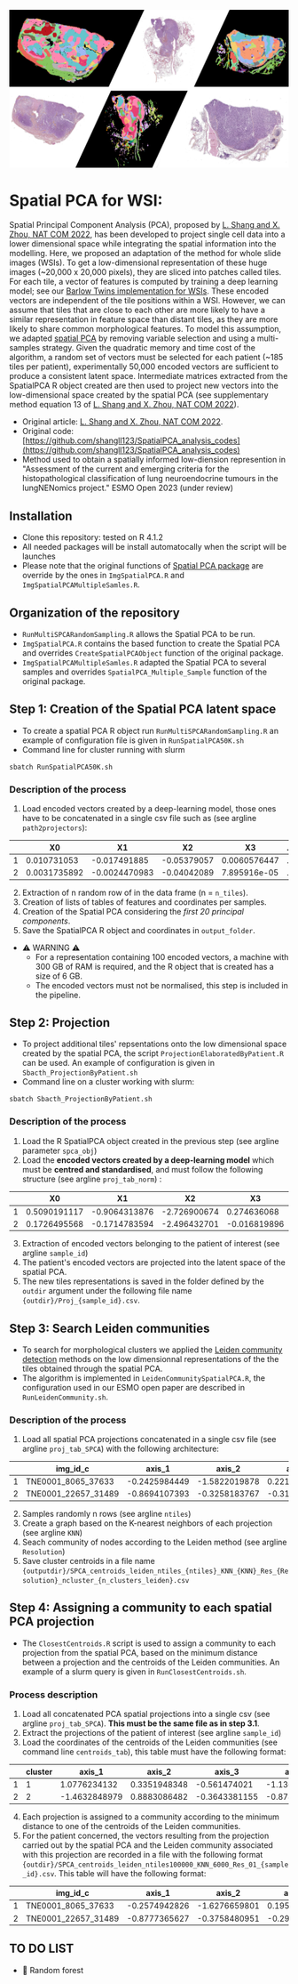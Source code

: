 ![PresentationImg](SPCA_ImgPresentation.png)
# Spatial PCA for WSI: 
Spatial Principal Component Analysis (PCA), proposed by [L. Shang and X. Zhou, NAT COM 2022](https://www.nature.com/articles/s41467-022-34879-1), has been developed to project single cell data into a lower dimensional space while integrating the spatial information into the modelling. Here, we proposed an adaptation of the method for whole slide images (WSIs). To get a low-dimensional representation of these huge images (~20,000 x 20,000 pixels), they are sliced into patches called tiles. For each tile, a vector of features is computed by training a deep learning model; see our [Barlow Twins implementation for WSIs](https://github.com/IARCbioinfo/LNENBarlowTwins/tree/master). These encoded vectors are independent of the tile positions within a WSI. However, we can assume that tiles that are close to each other are more likely to have a similar representation in feature space than distant tiles, as they are more likely to share common morphological features. To model this assumption, we adapted [spatial PCA](https://www.nature.com/articles/s41467-022-34879-1) by removing variable selection and using a multi-samples strategy. Given the quadratic memory and time cost of the algorithm, a random set of vectors must be selected for each patient (~185 tiles per patient), experimentally 50,000 encoded vectors are sufficient to produce a consistent latent space. Intermediate matrices extracted from the SpatialPCA R object created are then used to project new vectors into the low-dimensional space created by the spatial PCA (see supplementary method equation 13  of  [L. Shang and X. Zhou, NAT COM 2022](https://www.nature.com/articles/s41467-022-34879-1)).

- Original article: [L. Shang and X. Zhou, NAT COM 2022](https://www.nature.com/articles/s41467-022-34879-1).
- Original code: [https://github.com/shangll123/SpatialPCA_analysis_codes](https://github.com/shangll123/SpatialPCA_analysis_codes)
- Method used to obtain a spatially informed low-diension represention in "Assessment of the current and emerging criteria for the histopathological classification of lung neuroendocrine tumours in the lungNENomics project." ESMO Open 2023 (under review)

## Installation
- Clone this repository: tested on R 4.1.2
- All needed packages will be install automatocally when the script will be launches
- Please note that the original functions of [Spatial PCA package](https://github.com/shangll123/SpatialPCA_analysis_codes) are override by the ones in `ImgSpatialPCA.R` and `ImgSpatialPCAMultipleSamles.R`. 

## Organization of the repository
- `RunMultiSPCARandomSampling.R` allows the Spatial PCA to be run.
- `ImgSpatialPCA.R` contains the based function to create the Spatial PCA and overrides `CreateSpatialPCAObject` function of the original package.
- `ImgSpatialPCAMultipleSamles.R` adapted the Spatial PCA to several samples and overrides `SpatialPCA_Multiple_Sample` function of the original package.

## Step 1: Creation of the Spatial PCA latent space  
- To create a spatial PCA R object run `RunMultiSPCARandomSampling.R` an example of configuration file is given in `RunSpatialPCA50K.sh`
- Command line for cluster running with slurm
```
sbatch RunSpatialPCA50K.sh
```
### Description of the process

1. Load encoded vectors created by a deep-learning model, those ones have to be concatenated in a single csv file such as (see argline `path2projectors`):

|   | X0           | X1            | X2          | X3            | ... | X124         | X125         | X126         | X127         | img_id                  | sample_id   | img_id_c               | x           | y           |
| - | ------------ | ------------- | ----------- | ------------- | --- | ------------ | ------------ | ------------ | ------------ | ------------------------ | -------- | ---------------------- | ----------- | ----------- |
| 1 | 0.010731053  | -0.017491885  | -0.05379057 | 0.0060576447  | ... | -0.021526879 | 0.038895514 | 0.021861676 | -0.0008289963 | TNE1019_30721_19585     | TNE1019  | TNE1019_30721_19585   | 30721       | 19585       |
| 2 | 0.0031735892 | -0.0024470983 | -0.04042089 | 7.895916e-05  | ... | -0.01900657  | -0.0067212125| 0.0070669674| -0.015635846  | TNE1019_33409_28801     | TNE1019  | TNE1019_33409_28801   | 33409       | 28801       |

2. Extraction of n random row of in the data frame (n = `n_tiles`).
3. Creation of lists of tables of features and coordinates per samples.
4. Creation of the Spatial PCA considering the *first 20 principal components*.
5. Save the SpatialPCA R object and coordinates in `output_folder`.

- :warning: WARNING :warning:
    - For a representation containing 100 encoded vectors, a machine with 300 GB of RAM is required, and the R object that is created has a size of 6 GB. 
    - The encoded vectors must not be normalised, this step is included in the pipeline.

## Step 2: Projection 
- To project additional tiles' repsentations onto the low dimensional space created by the spatial PCA, the script `ProjectionElaboratedByPatient.R` can be used. An example of configuration is given in `Sbacth_ProjectionByPatient.sh`
- Command line on a cluster working with slurm:
```
sbatch Sbacth_ProjectionByPatient.sh
```
### Description of the process 

1. Load the R SpatialPCA object created in the previous step (see argline parameter `spca_obj`)
2. Load the **encoded vectors created by a deep-learning model** which must be **centred and standardised**, and must follow the following structure (see argline `proj_tab_norm`) :

|   | X0           | X1            | X2          | X3            | ... | X124         | X125         | X126         | X127         | img_id                  | sample_id   | img_id_c               | x           | y           |
| - | ------------ | ------------- | ----------- | ------------- | --- | ------------ | ------------ | ------------ | ------------ | ------------------------ | -------- | ---------------------- | ----------- | ----------- |
| 1 | 0.5090191117 | -0.9064313876 | -2.726900674 | 0.274636068  | ... | 1.0504566226 | 1.9215368440 | 1.0672475244 | -0.0707460975 | TNE1019_30721_19585     | TNE1019  | TNE1019_30721_19585   | 30721       | 19585       |
| 2 | 0.1726495568 | -0.1714783594 | -2.496432701 | -0.016819896 | ... | 0.0436065054 | 1.2325113930 | 1.7371222537 | 0.3325003079 | TNE1019_33409_28801     | TNE1019  | TNE1019_33409_28801   | 33409       | 28801       |

3. Extraction of encoded vectors belonging to the patient of interest (see argline `sample_id`)
4. The patient's encoded vectors are projected into the latent space of the spatial PCA.
5. The new tiles representations is saved in the folder defined by the `outdir` argument under the following file name `{outdir}/Proj_{sample_id}.csv`.

## Step 3: Search Leiden communities

- To search for morphological clusters we applied the [Leiden community detection](https://www.nature.com/articles/s41598-019-41695-z) methods on the low dimensionnal representations of the the tiles obtained through the spatial PCA.
- The algorithm is implemented in `LeidenCommunitySpatialPCA.R`, the configuration used in our ESMO open paper are described in `RunLeidenCommunity.sh`.

### Description of the process 
1. Load all spatial PCA projections concatenated in a single csv file (see argline `proj_tab_SPCA`) with the following architecture:

|   | img_id_c             | axis_1          | axis_2          | axis_3          | axis_4          | ... | axis_19         | axis_20         | sample_id               | x          | y          |
| - | -------------------- | --------------- | --------------- | --------------- | --------------- | --- | --------------- | --------------- | ---------------------- | ---------- | ---------- |
| 1 | TNE0001_8065_37633   | -0.2425984449   | -1.5822019878   | 0.2216062175    | -0.7004538129   | ... | 0.0645403598   | 0.1015841795   | TNE0001 | 8065       | 37633      |
| 2 | TNE0001_22657_31489  | -0.8694107393   | -0.3258183767   | -0.3124274849   | -0.1520251365   | ... | 0.08048248997  | -0.03595781844 | TNE0001 | 22657      | 31489      |

2. Samples randomly n rows (see argline `ntiles`)
3. Create a graph based on the K-nearest neighbors of each projection (see argline `KNN`)
4. Seach community of nodes according to the Leiden method (see argline `Resolution`)
5. Save cluster centroids in a file name `{outputdir}/SPCA_centroids_leiden_ntiles_{ntiles}_KNN_{KNN}_Res_{Resolution}_ncluster_{n_clusters_leiden}.csv`

## Step 4: Assigning a community to each spatial PCA projection
- The `ClosestCentroids.R` script is used to assign a community to each projection from the spatial PCA, based on the minimum distance between a projection and the centroids of the Leiden communities. An example of a slurm query is given in `RunClosestCentroids.sh`.
 ### Process description 
 1. Load all concatenated PCA spatial projections into a single csv (see argline `proj_tab_SPCA`). **This must be the same file as in step 3.1**.
 2. Extract the projections of the patient of interest (see argline `sample_id`)
 3. Load the coordinates of the centroids of the Leiden communities (see command line `centroids_tab`), this table must have the following format:

 |   | cluster | axis_1          | axis_2          | axis_3          | axis_4          | ... | axis_19         | axis_20         |
| - | ------- | --------------- | --------------- | --------------- | --------------- | --- | --------------- | --------------- |
| 1 | 1       | 1.0776234132    | 0.3351948348    | -0.561474021    | -1.1364130733   | ... | -0.2101122186  | -0.1931117565  |
| 2 | 2       | -1.4632848979   | 0.8883086482    | -0.3643381155   | -0.8784518651   | ... | -0.0111574198  | 0.03596174487  |

4. Each projection is assigned to a community according to the minimum distance to one of the centroids of the Leiden communities.
5. For the patient concerned, the vectors resulting from the projection carried out by the spatial PCA and the Leiden community associated with this projection are recorded in a file with the following format `{outdir}/SPCA_centroids_leiden_ntiles100000_KNN_6000_Res_01_{sample_id}.csv`. This table will have the following format:

|   | img_id_c              | axis_1          | axis_2          | axis_3          | axis_4          | ... | axis_19         | axis_20         | sample_id    | x      | y      | cluster |
| - | --------------------- | --------------- | --------------- | --------------- | --------------- | --- | --------------- | --------------- | ----------- | ------ | ------ | ------- |
| 1 | TNE0001_8065_37633    | -0.2574942826   | -1.6276659801  | 0.1956646737    | -0.7829603307   | ... | 0.0844771901    | 0.1201035516    | TNE0001     | 8065   | 37633  | 5       |
| 2 | TNE0001_22657_31489   | -0.8777365627   | -0.3758480951  | -0.299188705   | -0.2703297597   | ... | 0.04097749198   | -0.09903248588  | TNE0001     | 22657  | 31489  | 8       |

## TO DO LIST
- :construction: Random forest